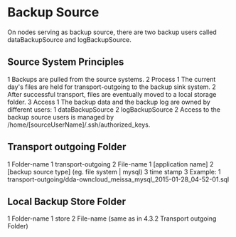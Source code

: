 # Backup Source
On nodes serving as backup source, there are two backup users called dataBackupSource and logBackupSource.

## Source System Principles
 1  Backups are pulled from the source systems.
 2  Process
   1  The current day's files are held for transport-outgoing to the backup sink system.
   2  After successful transport, files are eventually moved to a local storage folder.
 3  Access
   1  The backup data and the backup log are owned by different users:
    1  dataBackupSource
    2  logBackupSource
   2  Access to the backup source users is managed by /home/[sourceUserName]/.ssh/authorized_keys.

## Transport outgoing Folder
 1  Folder-name
   1  transport-outgoing
 2  File-name
   1  [application name]
   2  [backup source type] (eg. file system | mysql)
   3  time stamp
 3  Example:
   1  transport-outgoing/dda-owncloud_meissa_mysql_2015-01-28_04-52-01.sql

## Local Backup Store Folder
 1  Folder-name
   1  store
 2 File-name (same as in 4.3.2  Transport outgoing Folder)
